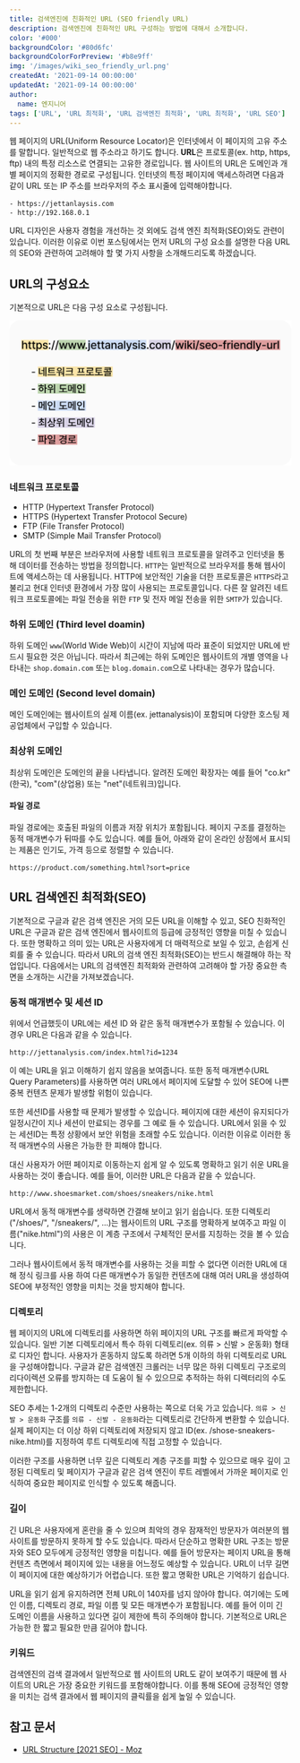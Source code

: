 ```yaml
---
title: 검색엔진에 친화적인 URL (SEO friendly URL)
description: 검색엔진에 친화적인 URL 구성하는 방법에 대해서 소개합니다.
color: '#000'
backgroundColor: '#80d6fc'
backgroundColorForPreview: '#b8e9ff'
img: '/images/wiki_seo_friendly_url.png'
createdAt: '2021-09-14 00:00:00'
updatedAt: '2021-09-14 00:00:00'
author:
  name: 엔지니어
tags: ['URL', 'URL 최적화', 'URL 검색엔진 최적화', 'URL 최적화', 'URL SEO']
---
```


웹 페이지의 URL(Uniform Resource Locator)은 인터넷에서 이 페이지의 고유 주소를 말합니다. 일반적으로 웹 주소라고 하기도 합니다. **URL**은 프로토콜(ex. http, https, ftp) 내의 특정 리소스로 연결되는 고유한 경로입니다. 웹 사이트의 URL은 도메인과 개별 페이지의 정확한 경로로 구성됩니다. 인터넷의 특정 페이지에 액세스하려면 다음과 같이 URL 또는 IP 주소를 브라우저의 주소 표시줄에 입력해야합니다.

<!--more-->

```text
- https://jettanlaysis.com
- http://192.168.0.1
```

URL 디자인은 <nuxt-link to="/blog/user-experience">사용자 경험</nuxt-link>을 개선하는 것 외에도 검색 엔진 최적화(SEO)와도 관련이 있습니다. 이러한 이유로 이번 포스팅에서는 먼저 URL의 구성 요소를 설명한 다음 URL의 SEO와 관련하여 고려해야 할 몇 가지 사항을 소개해드리도록 하겠습니다.

## URL의 구성요소

기본적으로 URL은 다음 구성 요소로 구성됩니다.

![url 구조](/images/url-structure.png)

### 네트워크 프로토콜

- HTTP (Hypertext Transfer Protocol)
- HTTPS (Hypertext Transfer Protocol Secure)
- FTP (File Transfer Protocol)
- SMTP (Simple Mail Transfer Protocol)

URL의 첫 번째 부분은 브라우저에 사용할 네트워크 프로토콜을 알려주고 인터넷을 통해 데이터를 전송하는 방법을 정의합니다. `HTTP`는 일반적으로 브라우저를 통해 웹사이트에 액세스하는 데 사용됩니다. HTTP에 보안적인 기술을 더한 프로토콜은 `HTTPS`라고 불리고 현대 인터넷 환경에서 가장 많이 사용되는 프로토콜입니다. 다른 잘 알려진 네트워크 프로토콜에는 파일 전송을 위한 `FTP` 및 전자 메일 전송을 위한 `SMTP`가 있습니다.

### 하위 도메인 (Third level doamin)

하위 도메인 `www`(World Wide Web)이 시간이 지남에 따라 표준이 되었지만 URL에 반드시 필요한 것은 아닙니다. 따라서 최근에는 하위 도메인은 웹사이트의 개별 영역을 나타내는 `shop.domain.com` 또는 `blog.domain.com`으로 나타내는 경우가 많습니다.

### 메인 도메인 (Second level domain)

메인 도메인에는 웹사이트의 실제 이름(ex. jettanalysis)이 포함되며 다양한 호스팅 제공업체에서 구입할 수 있습니다.

### 최상위 도메인

최상위 도메인은 도메인의 끝을 나타냅니다. 알려진 도메인 확장자는 예를 들어 "co.kr"(한국), "com"(상업용) 또는 "net"(네트워크)입니다.

#### 파일 경로

파일 경로에는 호출된 파일의 이름과 저장 위치가 포함됩니다. 페이지 구조를 결정하는 동적 매개변수가 뒤따를 수도 있습니다. 예를 들어, 아래와 같이 온라인 상점에서 표시되는 제품은 인기도, 가격 등으로 정렬할 수 있습니다.

```text
https://product.com/something.html?sort=price
```

## URL 검색엔진 최적화(SEO)

기본적으로 구글과 같은 검색 엔진은 거의 모든 URL을 이해할 수 있고, SEO 친화적인 URL은 구글과 같은 검색 엔진에서 웹사이트의 등급에 긍정적인 영향을 미칠 수 있습니다. 또한 명확하고 의미 있는 URL은 사용자에게 더 매력적으로 보일 수 있고, 손쉽게 신뢰를 줄 수 있습니다. 따라서 URL의 검색 엔진 최적화(SEO)는 반드시 해결해야 하는 작업입니다. 다음에서는 URL의 검색엔진 최적화와 관련하여 고려해야 할 가장 중요한 측면을 소개하는 시간을 가져보겠습니다.

<simple-diagnosis title='검색엔진 친화적인 URL 최적화 진단하기' description='검색엔진 최적화를 위한 URL 구조 최적화를 진단해보세요.'></simple-diagnosis>

### 동적 매개변수 및 세션 ID

위에서 언급했듯이 URL에는 세션 ID 와 같은 동적 매개변수가 포함될 수 있습니다. 이 경우 URL은 다음과 같을 수 있습니다.

```text
http://jettanalysis.com/index.html?id=1234
```

이 예는 URL을 읽고 이해하기 쉽지 않음을 보여줍니다. 또한 동적 매개변수(URL Query Parameters)를 사용하면 여러 URL에서 페이지에 도달할 수 있어 SEO에 나쁜 중복 컨텐츠 문제가 발생할 위험이 있습니다.

또한 <nuxt-link to="/blog/session-id">세션ID</nuxt-link>를 사용할 때 문제가 발생할 수 있습니다. 페이지에 대한 세션이 유지되다가 일정시간이 지나 세션이 만료되는 경우를 그 예로 들 수 있습니다. URL에서 읽을 수 있는 세션ID는 특정 상황에서 보안 위험을 초래할 수도 있습니다. 이러한 이유로 이러한 동적 매개변수의 사용은 가능한 한 피해야 합니다.

대신 사용자가 어떤 페이지로 이동하는지 쉽게 알 수 있도록 명확하고 읽기 쉬운 URL을 사용하는 것이 좋습니다. 예를 들어, 이러한 URL은 다음과 같을 수 있습니다.

```text
http://www.shoesmarket.com/shoes/sneakers/nike.html
```

URL에서 동적 매개변수를 생략하면 간결해 보이고 읽기 쉽습니다. 또한 디렉토리("/shoes/", "/sneakers/", ...)는 웹사이트의 URL 구조를 명확하게 보여주고 파일 이름("nike.html")의 사용은 이 계층 구조에서 구체적인 문서를 지칭하는 것을 볼 수 있습니다.

그러나 웹사이트에서 동적 매개변수를 사용하는 것을 피할 수 없다면 이러한 URL에 대해 <nuxt-link to="/wiki/canonical-url-tag">정식 링크</nuxt-link>를 사용 하여 다른 매개변수가 동일한 컨텐츠에 대해 여러 URL을 생성하여 SEO에 부정적인 영향을 미치는 것을 방지해야 합니다.

### 디렉토리

웹 페이지의 URL에 디렉토리를 사용하면 하위 페이지의 URL 구조를 빠르게 파악할 수 있습니다. 일반 기본 디렉토리에서 특수 하위 디렉토리(ex. 의류 > 신발 > 운동화) 형태로 디자인 합니다. 사용자가 혼동하지 않도록 하려면 5개 이하의 하위 디렉토리로 URL을 구성해야합니다. 구글과 같은 검색엔진 크롤러는 너무 많은 하위 디렉토리 구조로의 리다이렉션 오류를 방지하는 데 도움이 될 수 있으므로 추적하는 하위 디렉터리의 수도 제한합니다.

SEO 추세는 1-2개의 디렉토리 수준만 사용하는 쪽으로 더욱 가고 있습니다. `의류 > 신발 > 운동화` 구조를 `의류 - 신발 - 운동화`라는 디렉토리로 간단하게 변환할 수 있습니다. 실제 페이지는 더 이상 하위 디렉토리에 저장되지 않고 ID(ex. /shose-sneakers-nike.html)를 지정하여 루트 디렉토리에 직접 고정할 수 있습니다.

이러한 구조를 사용하면 너무 깊은 디렉토리 계층 구조를 피할 수 있으므로 매우 깊이 고정된 디렉토리 및 페이지가 구글과 같은 검색 엔진이 루트 레벨에서 가까운 페이지로 인식하여 중요한 페이지로 인식할 수 있도록 해줍니다.

### 길이

긴 URL은 사용자에게 혼란을 줄 수 있으며 최악의 경우 잠재적인 방문자가 여러분의 웹 사이트를 방문하지 못하게 할 수도 있습니다. 따라서 단순하고 명확한 URL 구조는 방문자와 SEO 모두에게 긍정적인 영향을 미칩니다. 예를 들어 방문자는 페이지 URL을 통해 컨텐츠 측면에서 페이지에 있는 내용을 어느정도 예상할 수 있습니다. URL이 너무 길면 이 페이지에 대한 예상하기가 어렵습니다. 또한 짧고 명확한 URL은 기억하기 쉽습니다.

URL을 읽기 쉽게 유지하려면 전체 URL이 140자를 넘지 않아야 합니다. 여기에는 도메인 이름, 디렉토리 경로, 파일 이름 및 모든 매개변수가 포함됩니다. 예를 들어 이미 긴 도메인 이름을 사용하고 있다면 길이 제한에 특히 주의해야 합니다. 기본적으로 URL은 가능한 한 짧고 필요한 만큼 길어야 합니다.

### 키워드

검색엔진의 검색 결과에서 일반적으로 웹 사이트의 URL도 같이 보여주기 때문에 웹 사이트의 URL은 가장 중요한 키워드를 포함해야합니다. 이를 통해 SEO에 긍정적인 영향을 미치는 검색 결과에서 웹 페이지의 클릭률을 쉽게 높일 수 있습니다.

## 참고 문서

- [URL Structure [2021 SEO] - Moz](https://moz.com/learn/seo/url)
